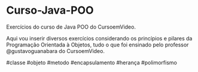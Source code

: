 # Curso-Java-POO
 Exercícios do curso de Java POO do CursoemVideo.

 Aqui vou inserir diversos exercícios considerando os princípios e pilares da Programação Orientada à Objetos, tudo o que foi ensinado pelo professor @gustavoguanabara do CursoemVideo.

 #classe #objeto #metodo #encapsulamento #herança #polimorfismo
